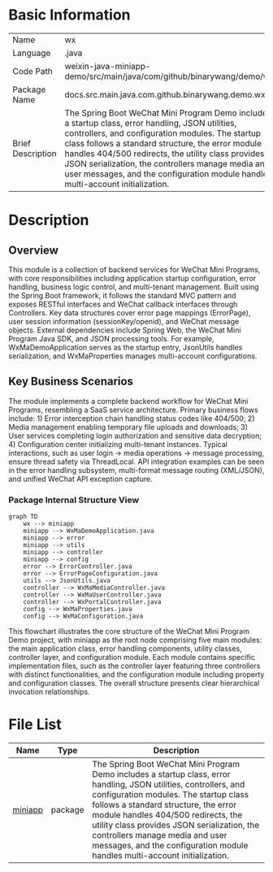 # Basic Information

|      |      |
|------|------|
| Name | wx |
| Language | .java |
| Code Path | weixin-java-miniapp-demo/src/main/java/com/github/binarywang/demo/wx |
| Package Name | docs.src.main.java.com.github.binarywang.demo.wx |
| Brief Description | The Spring Boot WeChat Mini Program Demo includes a startup class, error handling, JSON utilities, controllers, and configuration modules. The startup class follows a standard structure, the error module handles 404/500 redirects, the utility class provides JSON serialization, the controllers manage media and user messages, and the configuration module handles multi-account initialization. |

# Description

## Overview  
This module is a collection of backend services for WeChat Mini Programs, with core responsibilities including application startup configuration, error handling, business logic control, and multi-tenant management. Built using the Spring Boot framework, it follows the standard MVC pattern and exposes RESTful interfaces and WeChat callback interfaces through Controllers. Key data structures cover error page mappings (ErrorPage), user session information (sessionKey/openid), and WeChat message objects. External dependencies include Spring Web, the WeChat Mini Program Java SDK, and JSON processing tools. For example, WxMaDemoApplication serves as the startup entry, JsonUtils handles serialization, and WxMaProperties manages multi-account configurations.  

## Key Business Scenarios  
The module implements a complete backend workflow for WeChat Mini Programs, resembling a SaaS service architecture. Primary business flows include: 1) Error interception chain handling status codes like 404/500; 2) Media management enabling temporary file uploads and downloads; 3) User services completing login authorization and sensitive data decryption; 4) Configuration center initializing multi-tenant instances. Typical interactions, such as user login → media operations → message processing, ensure thread safety via ThreadLocal. API integration examples can be seen in the error handling subsystem, multi-format message routing (XML/JSON), and unified WeChat API exception capture.


### Package Internal Structure View

```mermaid
graph TD
    wx --> miniapp
    miniapp --> WxMaDemoApplication.java
    miniapp --> error
    miniapp --> utils
    miniapp --> controller
    miniapp --> config
    error --> ErrorController.java
    error --> ErrorPageConfiguration.java
    utils --> JsonUtils.java
    controller --> WxMaMediaController.java
    controller --> WxMaUserController.java
    controller --> WxPortalController.java
    config --> WxMaProperties.java
    config --> WxMaConfiguration.java
```

This flowchart illustrates the core structure of the WeChat Mini Program Demo project, with miniapp as the root node comprising five main modules: the main application class, error handling components, utility classes, controller layer, and configuration module. Each module contains specific implementation files, such as the controller layer featuring three controllers with distinct functionalities, and the configuration module including property and configuration classes. The overall structure presents clear hierarchical invocation relationships.

# File List

| Name   | Type  | Description |
|-------|------|-------------|
| [miniapp](miniapp/_module.md) | package | The Spring Boot WeChat Mini Program Demo includes a startup class, error handling, JSON utilities, controllers, and configuration modules. The startup class follows a standard structure, the error module handles 404/500 redirects, the utility class provides JSON serialization, the controllers manage media and user messages, and the configuration module handles multi-account initialization. |


